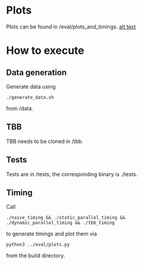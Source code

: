 # Plots
Plots can be found in /eval/plots_and_timings.
[alt text](https://github.com/ruckdack/parallel-pipeline/blob/d3acc7f322c301eb299fab4fb812825ee405170d/eval/plots_and_timings/plots_as_images/0001.jpg)

# How to execute

## Data generation
Generate data using 
```
./generate_data.sh
```
from /data.

## TBB
TBB needs to be cloned in /tbb.

## Tests
Tests are in /tests, the corresponding binary is ./tests.

## Timing
Call
```
./naive_timing && ./static_parallel_timing && ./dynamic_parallel_timing && ./tbb_timing
```
to generate timings and plot them via
```
python3 ../eval/plots.py
```
from the build directory.
